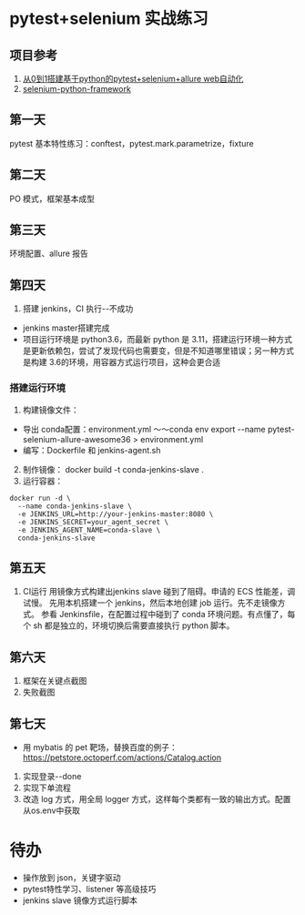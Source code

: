 # pytest+selenium 实战练习
## 项目参考
1. [从0到1搭建基于python的pytest+selenium+allure web自动化](https://www.bilibili.com/video/BV1WigMemE73?spm_id_from=333.788.videopod.episodes&vd_source=8f2b71ddad5771dd0e769f3ae9cbef9e&p=8)
2. [selenium-python-framework](https://github.com/startrug/selenium-python-framework/tree/master)
## 第一天
pytest 基本特性练习：conftest，pytest.mark.parametrize，fixture
## 第二天
PO 模式，框架基本成型
## 第三天
环境配置、allure 报告
## 第四天
1. 搭建 jenkins，CI 执行--不成功
- jenkins master搭建完成
- 项目运行环境是 python3.6，而最新 python 是 3.11，搭建运行环境一种方式是更新依赖包，尝试了发现代码也需要变，但是不知道哪里错误；另一种方式是构建 3.6的环境，用容器方式运行项目，这种会更合适
### 搭建运行环境
1. 构建镜像文件：
- 导出 conda配置：environment.yml ～～conda env export --name pytest-selenium-allure-awesome36 > environment.yml
- 编写：Dockerfile 和 jenkins-agent.sh
2. 制作镜像：
docker build -t conda-jenkins-slave .
3. 运行容器：
```shell
docker run -d \
  --name conda-jenkins-slave \
  -e JENKINS_URL=http://your-jenkins-master:8080 \
  -e JENKINS_SECRET=your_agent_secret \
  -e JENKINS_AGENT_NAME=conda-slave \
  conda-jenkins-slave
```

## 第五天
1. CI运行
用镜像方式构建出jenkins slave 碰到了阻碍。申请的 ECS 性能差，调试慢。
先用本机搭建一个 jenkins，然后本地创建 job 运行。先不走镜像方式。
参看 Jenkinsfile，在配置过程中碰到了 conda 环境问题。有点懂了，每个 sh 都是独立的，环境切换后需要直接执行 python 脚本。

## 第六天
1. 框架在关键点截图
2. 失败截图

## 第七天
- 用 mybatis 的 pet 靶场，替换百度的例子：https://petstore.octoperf.com/actions/Catalog.action
1. 实现登录--done
2. 实现下单流程
3. 改造 log 方式，用全局 logger 方式，这样每个类都有一致的输出方式。配置从os.env中获取

# 待办
- 操作放到 json，关键字驱动
- pytest特性学习、listener 等高级技巧
- jenkins slave 镜像方式运行脚本